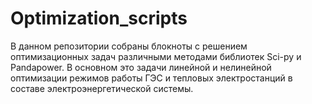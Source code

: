 # Optimization_scripts

В данном репозитории собраны блокноты с решением оптимизационных задач различными методами библиотек Sci-py и Pandapower. В основном это задачи линейной и нелинейной оптимизации режимов работы ГЭС и тепловых электростанций в составе электроэнергетической системы. 
